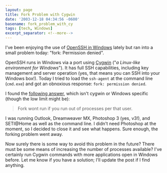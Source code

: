```yaml
---
layout: page
title: Fork Problem with Cygwin
date: '2003-12-18 04:34:56 -0600'
basename: fork_problem_with_cy
tags: [tech, Windows]
excerpt_separator: <!--more-->
---
```


I've been enjoying the use of [OpenSSH in Windows](http://sshwindows.sourceforge.net/) lately but ran
into a small problem today: "fork: Permission denied".

<!--more-->

OpenSSH runs in Windows via a port using [Cygwin](http://www.cygwin.com/) ("_a Linux-like environment for
Windows_").  It has full SSH capabilities, including key management and server
operation (yes, that means you can SSH into your Windows box!). Today I tried to
load the `ssh-agent` at the command line (`cmd.exe`) and got an obnoxious
response: `fork: permission denied`.

I found the [following answer](https://web.archive.org/web/20051222052009/http://developer.akopia.com/archive/interchange-users/2000/msg06675.html),
which isn't cygwin or Windows specific (though the low limit might be):

> Fork wont run if you run out of processes per that user.

I was running Outlook, Dreamweaver MX, Photoshop 3 (yes, v3!), and SETI@Home as
well as the command line. I didn't need Photoshop at the moment, so I decided to
close it and see what happens. Sure enough, the forking problem went away.

Now surely there is some way to avoid this problem in the future? There must be
some means of increasing the number of processes available? I've certainly run
Cygwin commands with more applications open in Windows before. Let me know if
you have a solution; I'll update the post if I find anything.
